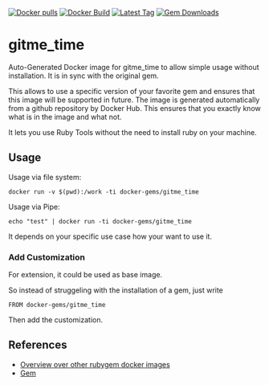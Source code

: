 [![Docker pulls](https://img.shields.io/docker/pulls/rubygem/gitme_time.svg)](https://hub.docker.com/r/rubygem/gitme_time/)
[![Docker Build](https://img.shields.io/docker/automated/rubygem/gitme_time.svg)](https://hub.docker.com/r/rubygem/gitme_time/)
[![Latest Tag](https://img.shields.io/github/tag/docker-rubygem/gitme_time.svg)](https://hub.docker.com/r/rubygem/gitme_time/)
[![Gem Downloads](https://img.shields.io/gem/dt/gitme_time.svg)](https://rubygems.org/gems/gitme_time/)
# gitme_time

Auto-Generated Docker image for gitme_time to allow simple usage without installation.
It is in sync with the original gem.

This allows to use a specific version of your favorite gem and ensures that this image will be supported in future.
The image is generated automatically from a github repository by Docker Hub.
This ensures that you exactly know what is in the image and what not.

It lets you use Ruby Tools without the need to install ruby on your machine.

## Usage

Usage via file system:

`docker run -v $(pwd):/work -ti docker-gems/gitme_time`

Usage via Pipe:

`echo "test" | docker run -ti docker-gems/gitme_time`

It depends on your specific use case how your want to use it.

### Add Customization

For extension, it could be used as base image.

So instead of struggeling with the installation of a gem, just write

`FROM docker-gems/gitme_time`

Then add the customization.

## References

 - [Overview over other rubygem docker images](https://github.com/thinkbot/docker-rubygem)
 - [Gem](https://rubygems.org/gems/gitme_time/)
